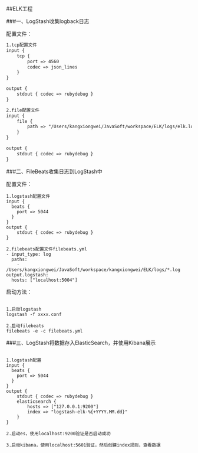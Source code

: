 ##ELK工程

###一、LogStash收集logback日志

配置文件：
```markdown
1.tcp配置文件
input {
    tcp {
        port => 4560
        codec => json_lines
    }
}

output {
    stdout { codec => rubydebug }
}

2.file配置文件
input {
    file {
        path => "/Users/kangxiongwei/JavaSoft/workspace/ELK/logs/elk.log"
    }
}

output {
    stdout { codec => rubydebug }
}

```

###二、FileBeats收集日志到LogStash中

配置文件：
```mardown
1.logstash配置文件
input {
  beats {
    port => 5044
  }
}
output {
    stdout { codec => rubydebug }
}

2.filebeats配置文件filebeats.yml
- input_type: log
  paths:
    - /Users/kangxiongwei/JavaSoft/workspace/kangxiongwei/ELK/logs/*.log
output.logstash:
  hosts: ["localhost:5004"]
```

启动方法：
```mardown

1.启动logstash
logstash -f xxxx.conf

2.启动filebeats
filebeats -e -c filebeats.yml
```

###三、LogStash将数据存入ElasticSearch，并使用Kibana展示
```mardown

1.logstash配置
input {
  beats {
    port => 5044
  }
}
output {
    stdout { codec => rubydebug }
    elasticsearch {
        hosts => ["127.0.0.1:9200"]
        index => "logstash-elk-%{+YYYY.MM.dd}"
    }
}

2.启动es，使用localhost:9200验证是否启动成功

3.启动kibana，使用localhost:5601验证，然后创建index规则，查看数据

```


